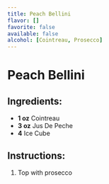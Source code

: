 ```yaml
---
title: Peach Bellini
flavor: []
favorite: false
available: false
alcohol: [Cointreau, Prosecco]
---
```

# Peach Bellini

## Ingredients:
- **1 oz** Cointreau
- **3 oz** Jus De Peche
- **4** Ice Cube

## Instructions:
1. Top with prosecco





